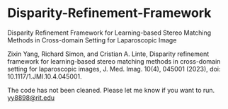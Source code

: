 # Disparity-Refinement-Framework
Disparity Refinement Framework for Learning-based Stereo Matching Methods in Cross-domain Setting for Laparoscopic Image

Zixin Yang, Richard Simon, and Cristian A. Linte, Disparity refinement framework for learning-based stereo matching methods in cross-domain setting for laparoscopic images, J. Med. Imag. 10(4), 045001 (2023), doi: 10.1117/1.JMI.10.4.045001.

The code has not been cleaned. Please let me know if you want to run. yy8898@rit.edu

